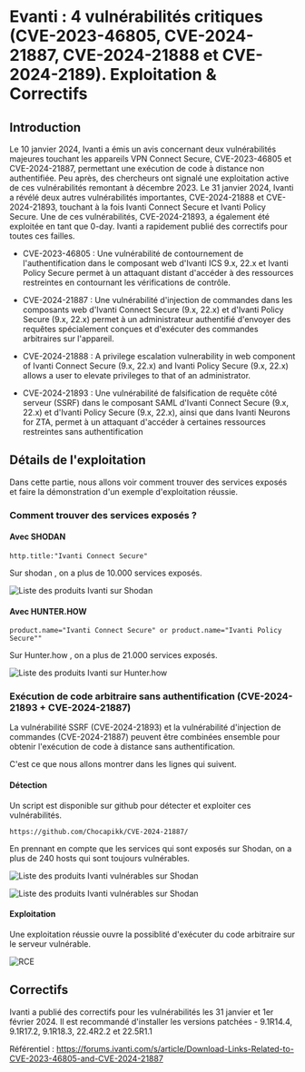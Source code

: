 # Evanti : 4 vulnérabilités critiques (CVE-2023-46805, CVE-2024-21887, CVE-2024-21888 et CVE-2024-2189). Exploitation & Correctifs




## Introduction

Le 10 janvier 2024, Ivanti a émis un avis concernant deux vulnérabilités majeures touchant les appareils VPN Connect Secure, CVE-2023-46805 et CVE-2024-21887, permettant une exécution de code à distance non authentifiée. Peu après, des chercheurs ont signalé une exploitation active de ces vulnérabilités remontant à décembre 2023. Le 31 janvier 2024, Ivanti a révélé deux autres vulnérabilités importantes, CVE-2024-21888 et CVE-2024-21893, touchant à la fois Ivanti Connect Secure et Ivanti Policy Secure. Une de ces vulnérabilités, CVE-2024-21893, a également été exploitée en tant que 0-day. Ivanti a rapidement publié des correctifs pour toutes ces failles.

* CVE-2023-46805  :
Une vulnérabilité de contournement de l'authentification dans le composant web d'Ivanti ICS 9.x, 22.x et Ivanti Policy Secure permet à un attaquant distant d'accéder à des ressources restreintes en contournant les vérifications de contrôle.

* CVE-2024-21887  :
Une vulnérabilité d'injection de commandes dans les composants web d'Ivanti Connect Secure (9.x, 22.x) et d'Ivanti Policy Secure (9.x, 22.x) permet à un administrateur authentifié d'envoyer des requêtes spécialement conçues et d'exécuter des commandes arbitraires sur l'appareil.

* CVE-2024-21888  :
A privilege escalation vulnerability in web component of Ivanti Connect Secure (9.x, 22.x) and Ivanti Policy Secure (9.x, 22.x) allows a user to elevate privileges to that of an administrator.

* CVE-2024-21893  :
Une vulnérabilité de falsification de requête côté serveur (SSRF) dans le composant SAML d'Ivanti Connect Secure (9.x, 22.x) et d'Ivanti Policy Secure (9.x, 22.x), ainsi que dans Ivanti Neurons for ZTA, permet à un attaquant d'accéder à certaines ressources restreintes sans authentification


## Détails de l'exploitation

Dans cette partie, nous allons voir comment trouver des services exposés et faire la démonstration d'un exemple d'exploitation réussie.

### Comment trouver des services exposés ?

####	Avec SHODAN

```
http.title:"Ivanti Connect Secure" 
```
Sur shodan , on a plus de 10.000 services exposés.

![Liste des produits Ivanti  sur Shodan](/images/ivanti_shodan.png)

####	Avec HUNTER.HOW

```
product.name="Ivanti Connect Secure" or product.name="Ivanti Policy Secure""
```
Sur Hunter.how , on a plus de 21.000 services exposés.


![Liste des produits Ivanti  sur Hunter.how](/images/ivanti_hunterhow.png)

### Exécution de code arbitraire sans authentification (CVE-2024-21893 + CVE-2024-21887)

La vulnérabilité SSRF (CVE-2024-21893) et la vulnérabilité d'injection de commandes (CVE-2024-21887)  peuvent être combinées ensemble pour obtenir l'exécution de code à distance sans authentification. 

C'est ce que nous allons montrer dans les lignes qui suivent.

####	Détection

Un script est disponible sur github pour détecter et exploiter ces vulnérabilités.
```
https://github.com/Chocapikk/CVE-2024-21887/
```

En prennant en compte  que les services qui sont exposés sur Shodan, on a plus de 240 hosts qui sont toujours vulnérables.


![Liste des produits Ivanti  vulnérables sur Shodan](/images/ivanti_vulns_host_test.png)

![Liste des produits Ivanti  vulnérables sur Shodan](/images/vulns_hosts_number.png)


####	Exploitation

Une exploitation réussie ouvre la possiblité d'exécuter du code arbitraire sur le serveur vulnérable.

![RCE ](/images/ivanti_rce_command.png)

## Correctifs

Ivanti a publié des correctifs pour les vulnérabilités les 31 janvier et 1er février 2024. Il est recommandé d'installer les versions patchées - 9.1R14.4, 9.1R17.2, 9.1R18.3, 22.4R2.2 et 22.5R1.1

Référentiel : 
https://forums.ivanti.com/s/article/Download-Links-Related-to-CVE-2023-46805-and-CVE-2024-21887
